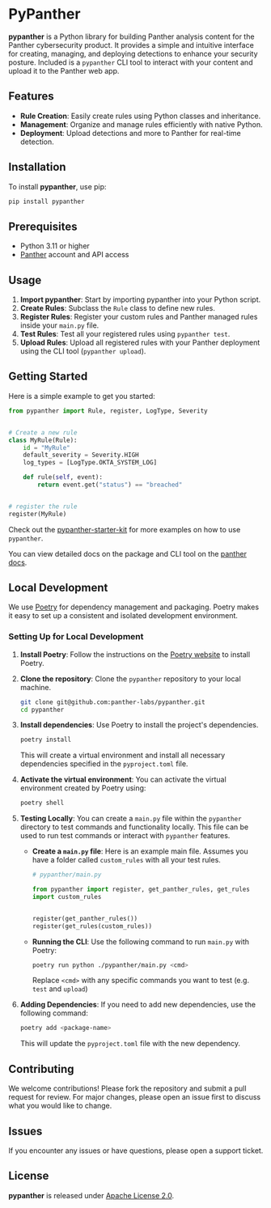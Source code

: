 # PyPanther

**pypanther** is a Python library for building Panther analysis content for the Panther cybersecurity product.
It provides a simple and intuitive interface for creating, managing, and deploying detections to enhance your security posture.
Included is a `pypanther` CLI tool to interact with your content and upload it to the Panther web app.

## Features

- **Rule Creation**: Easily create rules using Python classes and inheritance.
- **Management**: Organize and manage rules efficiently with native Python.
- **Deployment**: Upload detections and more to Panther for real-time detection.

## Installation

To install **pypanther**, use pip:

```bash
pip install pypanther
```

## Prerequisites

- Python 3.11 or higher
- [Panther](https://panther.com) account and API access

## Usage

1. **Import pypanther**: Start by importing pypanther into your Python script.
2. **Create Rules**: Subclass the `Rule` class to define new rules.
3. **Register Rules**: Register your custom rules and Panther managed rules inside your `main.py` file.
4. **Test Rules**: Test all your registered rules using `pypanther test`.
5. **Upload Rules**: Upload all registered rules with your Panther deployment using the CLI tool (`pypanther upload`).

## Getting Started

Here is a simple example to get you started:

```python
from pypanther import Rule, register, LogType, Severity


# Create a new rule
class MyRule(Rule):
    id = "MyRule"
    default_severity = Severity.HIGH
    log_types = [LogType.OKTA_SYSTEM_LOG]

    def rule(self, event):
        return event.get("status") == "breached"


# register the rule
register(MyRule)
```

Check out the [pypanther-starter-kit](https://github.com/panther-labs/pypanther-starter-kit) for more examples on how to use `pypanther`.

You can view detailed docs on the package and CLI tool on the [panther docs](https://docs.panther.com/detections/pypanther/cli).

## Local Development

We use [Poetry](https://python-poetry.org/) for dependency management and packaging. Poetry makes it easy to set up a consistent and
isolated development environment.

### Setting Up for Local Development

1. **Install Poetry**: Follow the instructions on the [Poetry website](https://python-poetry.org/docs/#installation) to install Poetry.

2. **Clone the repository**: Clone the `pypanther` repository to your local machine.

   ```bash
   git clone git@github.com:panther-labs/pypanther.git
   cd pypanther
   ```

3. **Install dependencies**: Use Poetry to install the project's dependencies.

   ```bash
   poetry install
   ```

   This will create a virtual environment and install all necessary dependencies specified in the `pyproject.toml` file.

4. **Activate the virtual environment**: You can activate the virtual environment created by Poetry using:

   ```bash
   poetry shell
   ```

5. **Testing Locally**: You can create a `main.py` file within the `pypanther` directory to test commands and functionality
   locally. This file can be used to run test commands or interact with `pypanther` features.

   - **Create a `main.py` file**: Here is an example main file. Assumes you have a folder called `custom_rules` with all your test rules.

     ```python
     # pypanther/main.py

     from pypanther import register, get_panther_rules, get_rules
     import custom_rules


     register(get_panther_rules())
     register(get_rules(custom_rules))
     ```

   - **Running the CLI**: Use the following command to run `main.py` with Poetry:

     ```bash
     poetry run python ./pypanther/main.py <cmd>
     ```

     Replace `<cmd>` with any specific commands you want to test (e.g. `test` and `upload`)

6. **Adding Dependencies**: If you need to add new dependencies, use the following command:

   ```bash
   poetry add <package-name>
   ```

   This will update the `pyproject.toml` file with the new dependency.

## Contributing

We welcome contributions! Please fork the repository and submit a pull request for review. For major changes, please open an issue first to
discuss what you would like to change.

## Issues

If you encounter any issues or have questions, please open a support ticket.

## License

**pypanther** is released under [Apache License 2.0](LICENSE.txt).
